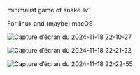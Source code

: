 minimalist game of snake 1v1

For linux and (maybe) macOS

![Capture d’écran du 2024-11-18 22-10-27](https://github.com/user-attachments/assets/75ee41f5-ca7b-453e-91cd-467287f3b6fe)

![Capture d’écran du 2024-11-18 22-21-22](https://github.com/user-attachments/assets/67ba4178-17ce-4a37-9223-5bb1a3ef108d)

![Capture d’écran du 2024-11-18 22-22-55](https://github.com/user-attachments/assets/62c89f01-1451-4c44-b044-dfb54abd2c26)

